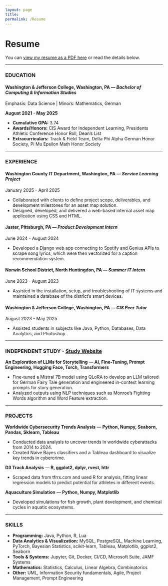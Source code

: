 ```yaml
---
layout: page
title: 
permalink: /Resume
---
```


# Resume

You can [view my resume as a PDF here]( /assets/Resume%20as%20of%205_7_2025.pdf) or read the details below.

---

### **EDUCATION**

#### **Washington & Jefferson College, Washington, PA** *— Bachelor of Computing & Information Studies*  
Emphasis: Data Science | Minors: Mathematics, German

**August 2021 - May 2025**

- **Cumulative GPA:** 3.74
- **Awards/Honors:** CIS Award for Independent Learning, Presidents Athletic Conference Honor Roll, Dean’s List
- **Extracurriculars:** Track & Field Team, Delta Phi Alpha German Honor Society, Pi Mu Epsilon Math Honor Society

---

### **EXPERIENCE**

#### **Washington County IT Department, Washington, PA** *— Service Learning Project*  
January 2025 - April 2025

- Collaborated with clients to define project scope, deliverables, and development milestones for an asset map solution.  
- Designed, developed, and delivered a web-based internal asset map application using CSS and HTML.

#### **Jaster, Pittsburgh, PA** *— Product Development Intern*  
June 2024 - August 2024

- Developed a Django web app connecting to Spotify and Genius APIs to scrape song lyrics, which were then vectorized for a caption recommendation system.  

#### **Norwin School District, North Huntingdon, PA** *— Summer IT Intern*  
June 2023 - August 2023

- Assisted in the installation, setup, and troubleshooting of IT systems and maintained a database of the district’s smart devices.

#### **Washington & Jefferson College, Washington, PA** *— CIS Peer Tutor*  
August 2023 - May 2025

- Assisted students in subjects like Java, Python, Databases, Data Analytics, and Photoshop.

---

### **INDEPENDENT STUDY \- [Study Website](https://xanderap25.github.io/Study-Site/)**

**An Exploration of LLMs for Storytelling** — **AI, Fine-Tuning, Prompt Engineering, Hugging Face, Torch, Transformers**

- Fine-tuned a Mistral 7B model using QLoRA to develop an LLM tailored for German Fairy Tale generation and engineered in-context learning prompts for story generation.
- Analyzed outputs using NLP techniques such as Monroe’s Fighting Words algorithm and Word Feature extraction.

---

### **PROJECTS**

**Worldwide Cybersecurity Trends Analysis** — **Python, Numpy, Seaborn, Pandas, Sklearn, Tableau**  
- Conducted data analysis to uncover trends in worldwide cyberattacks from 2014 to 2024.  
- Created Naive Bayes classifiers and a Tableau dashboard to visualize key trends in cybercrime.

**D3 Track Analysis** — **R, ggplot2, dplyr, rvest, httr**  
- Scraped data from tfrrs.com and used R for analysis, fitting linear regression models to predict potential for athletes in different events.

**Aquaculture Simulation** — **Python, Numpy, Matplotlib**  
- Developed simulations for fish growth, plant development, and chemical cycles in aquatic ecosystems.

---

### **SKILLS**

- **Programming:** Java, Python, R, Lua  
- **Data Analytics & Visualization:** MySQL, PostgreSQL, Machine Learning, PyTorch, Bayesian Statistics, scikit-learn, Tableau, Matplotlib, ggplot2, Seaborn  
- **Tools & Systems:** Jupyter, Git, Docker, CI/CD, Microsoft Suite, JAMF Systems   
- **Mathematics:** Statistics, Calculus, Linear Algebra, Combinatorics  
- **Other:** UML, Information Security fundamentals, Agile, Project Management, Prompt Engineering
